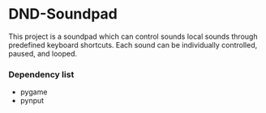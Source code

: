 # DND-Soundpad
This project is a soundpad which can control sounds local sounds through predefined keyboard shortcuts.
Each sound can be individually controlled, paused, and looped. 
### Dependency list
* pygame
* pynput